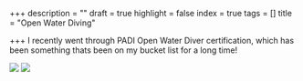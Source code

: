 +++
description = ""
draft = true
highlight = false
index = true
tags = []
title = "Open Water Diving"

+++
I recently went through PADI Open Water Diver certification, which has been something thats been on my bucket list for a long time!

<img src="{{ .Site.cloudinary_url }}/{{ diving }}" />

<img src="{{ .Site.cloudinary_url }}/{{ .Params.main_image }}" />
